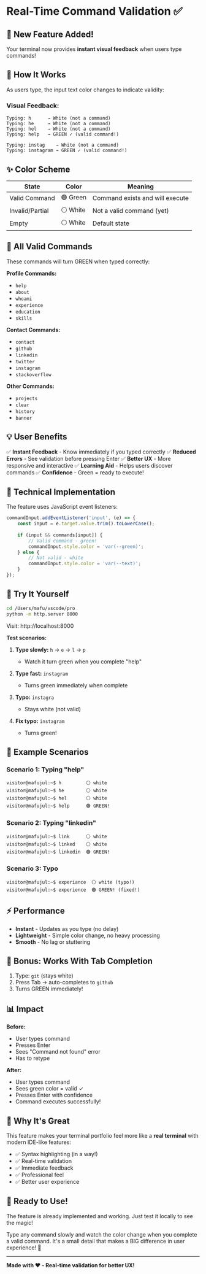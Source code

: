 # Real-Time Command Validation ✅

## 🎉 New Feature Added!

Your terminal now provides **instant visual feedback** when users type commands!

## 🎨 How It Works

As users type, the input text color changes to indicate validity:

### Visual Feedback:

```
Typing: h      → White (not a command)
Typing: he     → White (not a command)
Typing: hel    → White (not a command)
Typing: help   → GREEN ✓ (valid command!)
```

```
Typing: instag    → White (not a command)
Typing: instagram → GREEN ✓ (valid command!)
```

## ✨ Color Scheme

| State | Color | Meaning |
|-------|-------|---------|
| Valid Command | 🟢 Green | Command exists and will execute |
| Invalid/Partial | ⚪ White | Not a valid command (yet) |
| Empty | ⚪ White | Default state |

## 📝 All Valid Commands

These commands will turn GREEN when typed correctly:

**Profile Commands:**
- `help`
- `about`
- `whoami`
- `experience`
- `education`
- `skills`

**Contact Commands:**
- `contact`
- `github`
- `linkedin`
- `twitter`
- `instagram`
- `stackoverflow`

**Other Commands:**
- `projects`
- `clear`
- `history`
- `banner`

## 💡 User Benefits

✅ **Instant Feedback** - Know immediately if you typed correctly
✅ **Reduced Errors** - See validation before pressing Enter
✅ **Better UX** - More responsive and interactive
✅ **Learning Aid** - Helps users discover commands
✅ **Confidence** - Green = ready to execute!

## 🔧 Technical Implementation

The feature uses JavaScript event listeners:

```javascript
commandInput.addEventListener('input', (e) => {
    const input = e.target.value.trim().toLowerCase();
    
    if (input && commands[input]) {
        // Valid command - green!
        commandInput.style.color = 'var(--green)';
    } else {
        // Not valid - white
        commandInput.style.color = 'var(--text)';
    }
});
```

## 🧪 Try It Yourself

```bash
cd /Users/mafu/vscode/pro
python -m http.server 8000
```

Visit: http://localhost:8000

**Test scenarios:**

1. **Type slowly:** `h` → `e` → `l` → `p`
   - Watch it turn green when you complete "help"

2. **Type fast:** `instagram`
   - Turns green immediately when complete

3. **Typo:** `instagra`
   - Stays white (not valid)

4. **Fix typo:** `instagram`
   - Turns green!

## 🎯 Example Scenarios

### Scenario 1: Typing "help"
```
visitor@mafujul:~$ h         ⚪ white
visitor@mafujul:~$ he        ⚪ white
visitor@mafujul:~$ hel       ⚪ white
visitor@mafujul:~$ help      🟢 GREEN!
```

### Scenario 2: Typing "linkedin"
```
visitor@mafujul:~$ link      ⚪ white
visitor@mafujul:~$ linked    ⚪ white
visitor@mafujul:~$ linkedin  🟢 GREEN!
```

### Scenario 3: Typo
```
visitor@mafujul:~$ experiance  ⚪ white (typo!)
visitor@mafujul:~$ experience  🟢 GREEN! (fixed!)
```

## ⚡ Performance

- **Instant** - Updates as you type (no delay)
- **Lightweight** - Simple color change, no heavy processing
- **Smooth** - No lag or stuttering

## 🎁 Bonus: Works With Tab Completion

1. Type: `git` (stays white)
2. Press Tab → auto-completes to `github`
3. Turns GREEN immediately!

## 📊 Impact

**Before:**
- User types command
- Presses Enter
- Sees "Command not found" error
- Has to retype

**After:**
- User types command
- Sees green color = valid ✓
- Presses Enter with confidence
- Command executes successfully!

## 🌟 Why It's Great

This feature makes your terminal portfolio feel more like a **real terminal** with modern IDE-like features:

- ✅ Syntax highlighting (in a way!)
- ✅ Real-time validation
- ✅ Immediate feedback
- ✅ Professional feel
- ✅ Better user experience

## 🚀 Ready to Use!

The feature is already implemented and working. Just test it locally to see the magic! 

Type any command slowly and watch the color change when you complete a valid command. It's a small detail that makes a BIG difference in user experience! 🎉

---

**Made with ❤️ - Real-time validation for better UX!**
